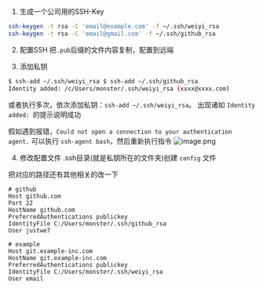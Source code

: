 1. 生成一个公司用的SSH-Key
```bash
ssh-keygen -t rsa -C 'email@example.com' -f ~/.ssh/weiyi_rsa
ssh-keygen -t rsa -C 'email@gmail.com' -f ~/.ssh/github_rsa
```

2. 配置SSH
把`.pub`后缀的文件内容复制，配置到远端

3. 添加私钥
```bash
$ ssh-add ~/.ssh/weiyi_rsa $ ssh-add ~/.ssh/github_rsa
Identity added: /c/Users/monster/.ssh/weiyi_rsa (xxxx@xxxx.com)
```
或者执行多次，依次添加私钥：`ssh-add ~/.ssh/weiyi_rsa`。
出现诸如 `Identity added: `的提示说明成功

假如遇到报错，`Could not open a connection to your authentication agent.`
可以执行 `ssh-agent bash`，然后重新执行指令
![image.png](https://img.lihx.top/images/2020/07/27/image.png)


4. 修改配置文件
.ssh目录(就是私钥所在的文件夹)创建 `config` 文件

把对应的路径还有其他相关的改一下

```
# github
Host github.com
Port 22
HostName github.com
PreferredAuthentications publickey
IdentityFile C:/Users/monster/.ssh/github_rsa
User justwe7

# example
Host git.example-inc.com
HostName git.example-inc.com
PreferredAuthentications publickey
IdentityFile C:/Users/monster/.ssh/weiyi_rsa
User email
```
